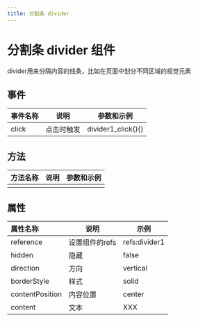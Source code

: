 ```yaml
---
title: 分割条 divider
---
```


# 分割条 divider 组件
divider用来分隔内容的线条，比如在页面中划分不同区域的视觉元素

## 事件

| 事件名称   | 说明     | 参数和示例               |
|:-------|--------|---------------------|
| click  | 点击时触发  | divider1_click(){}  |

## 方法

| 方法名称 | 说明  | 参数和示例 |
|:-----|-----|-------|
|      |     |       |

## 属性

| 属性名称            | 说明         | 示例            |
|:----------------|------------|---------------|
| reference       | 设置组件的refs  | refs:divider1 |
| hidden          | 隐藏         | false         |
| direction       | 方向         | vertical      |
| borderStyle     | 样式         | solid         |
| contentPosition | 内容位置       | center        |
| content         | 文本         | XXX           |